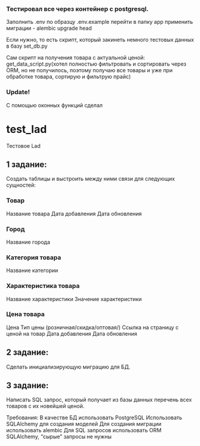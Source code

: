 ### Тестировал все через контейнер с postgresql.
Заполнить .env по образцу .env.example
перейти в папку app
применить миграции  - alembic upgrade head

Если нужно, то есть скрипт, который закинеть немного тестовых данных в базу
set_db.py

Сам скрипт на получения товара с актуальной ценой:
get_data_script.py(хотел полностью фильтровать и сортировать через ORM, но не получилось, поэтому получаю все товары и уже при обработке товара, сортирую и фильтрую прайс)
### Update!
С помощью оконных функций сделал

# test_lad
Тестовое Lad

## 1 задание:
Создать таблицы и выстроить между ними связи для следующих сущностей:
### Товар
Название товара
Дата добавления
Дата обновления
### Город
Название города
### Категория товара
Название категории
### Характеристика товара
Название характеристики
Значение характеристики
### Цена товара
Цена
Тип цены (розничная/скидка/оптовая/)
Ссылка на страницу с ценой на товар
Дата добавления
Дата обновления

## 2 задание:
Сделать инициализирующую миграцию для БД.

## 3 задание:
Написать SQL запрос, который получает из базы данных перечень всех товаров с их новейшей ценой.

Требования:
В качестве БД использовать PostgreSQL
Использовать SQLAlchemy для создания моделей
Для создания миграции использовать alembic
Для SQL запросов использовать ORM SQLAlchemy, “сырые” запросы не нужны
